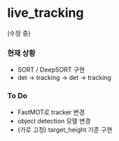 # live_tracking
(수정 중)

### 현재 상황
+ SORT / DeepSORT 구현
+ det -> tracking -> det -> tracking

### To Do
+ FastMOT로 tracker 변경
+ object detection 모델 변경
+ (가로 고정) target_height 기준 구현
